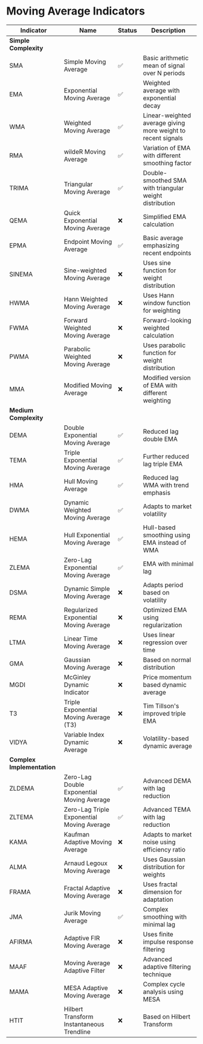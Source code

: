 # Moving Average Indicators

| Indicator | Name | Status | Description |
|-----------|------|--------|-------------|
| **Simple Complexity** |||
| SMA | Simple Moving Average | ✅ | Basic arithmetic mean of signal over N periods |
| EMA | Exponential Moving Average | ✅ | Weighted average with exponential decay |
| WMA | Weighted Moving Average | ✅ | Linear-weighted average giving more weight to recent signals |
| RMA | wildeR Moving Average | ✅ | Variation of EMA with different smoothing factor |
| TRIMA | Triangular Moving Average | ✅ | Double-smoothed SMA with triangular weight distribution |
| QEMA | Quick Exponential Moving Average | ❌ | Simplified EMA calculation |
| EPMA | Endpoint Moving Average | ✅ | Basic average emphasizing recent endpoints |
| SINEMA | Sine-weighted Moving Average | ❌ | Uses sine function for weight distribution |
| HWMA | Hann Weighted Moving Average | ❌ | Uses Hann window function for weighting |
| FWMA | Forward Weighted Moving Average | ❌ | Forward-looking weighted calculation |
| PWMA | Parabolic Weighted Moving Average | ❌ | Uses parabolic function for weight distribution |
| MMA | Modified Moving Average | ❌ | Modified version of EMA with different weighting |
| **Medium Complexity** |||
| DEMA | Double Exponential Moving Average | ✅ | Reduced lag double EMA |
| TEMA | Triple Exponential Moving Average | ✅ | Further reduced lag triple EMA |
| HMA | Hull Moving Average | ✅ | Reduced lag WMA with trend emphasis |
| DWMA | Dynamic Weighted Moving Average | ✅ | Adapts to market volatility |
| HEMA | Hull Exponential Moving Average | ✅ | Hull-based smoothing using EMA instead of WMA |
| ZLEMA | Zero-Lag Exponential Moving Average | ✅ | EMA with minimal lag |
| DSMA | Dynamic Simple Moving Average | ❌ | Adapts period based on volatility |
| REMA | Regularized Exponential Moving Average | ❌ | Optimized EMA using regularization |
| LTMA | Linear Time Moving Average | ❌ | Uses linear regression over time |
| GMA | Gaussian Moving Average | ❌ | Based on normal distribution |
| MGDI | McGinley Dynamic Indicator | ❌ | Price momentum based dynamic average |
| T3 | Triple Exponential Moving Average (T3) | ❌ | Tim Tillson's improved triple EMA |
| VIDYA | Variable Index Dynamic Average | ❌ | Volatility-based dynamic average |
| **Complex Implementation** |||
| ZLDEMA | Zero-Lag Double Exponential Moving Average | ✅ | Advanced DEMA with lag reduction |
| ZLTEMA | Zero-Lag Triple Exponential Moving Average | ✅ | Advanced TEMA with lag reduction |
| KAMA | Kaufman Adaptive Moving Average | ❌ | Adapts to market noise using efficiency ratio |
| ALMA | Arnaud Legoux Moving Average | ❌ | Uses Gaussian distribution for weights |
| FRAMA | Fractal Adaptive Moving Average | ❌ | Uses fractal dimension for adaptation |
| JMA | Jurik Moving Average | ✅ | Complex smoothing with minimal lag |
| AFIRMA | Adaptive FIR Moving Average | ❌ | Uses finite impulse response filtering |
| MAAF | Moving Average Adaptive Filter | ❌ | Advanced adaptive filtering technique |
| MAMA | MESA Adaptive Moving Average | ❌ | Complex cycle analysis using MESA |
| HTIT | Hilbert Transform Instantaneous Trendline | ❌ | Based on Hilbert Transform |
